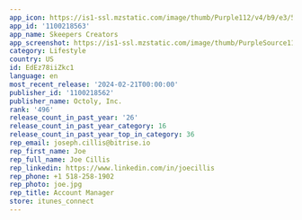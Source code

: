 ```yaml
---
app_icon: https://is1-ssl.mzstatic.com/image/thumb/Purple112/v4/b9/e3/55/b9e355c2-d8eb-f478-d789-0caedc9ddc58/AppIcon-0-0-1x_U007emarketing-0-6-0-85-220.png/1024x1024bb.png
app_id: '1100218563'
app_name: Skeepers Creators
app_screenshot: https://is1-ssl.mzstatic.com/image/thumb/PurpleSource116/v4/be/e7/1e/bee71e92-475e-622b-8ee5-5f0757f1d5d3/ac84ae83-c186-479b-8bdf-0169bfcb4e24_Frame_3.png/1242x2208bb.png
category: Lifestyle
country: US
id: EdEz78iiZkc1
language: en
most_recent_release: '2024-02-21T00:00:00'
publisher_id: '1100218562'
publisher_name: Octoly, Inc.
rank: '496'
release_count_in_past_year: '26'
release_count_in_past_year_category: 16
release_count_in_past_year_top_in_category: 36
rep_email: joseph.cillis@bitrise.io
rep_first_name: Joe
rep_full_name: Joe Cillis
rep_linkedin: https://www.linkedin.com/in/joecillis
rep_phone: +1 518-258-1902
rep_photo: joe.jpg
rep_title: Account Manager
store: itunes_connect
---
```

